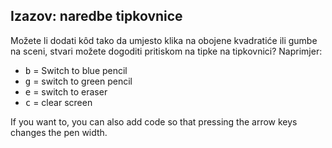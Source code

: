 ## Izazov: naredbe tipkovnice

Možete li dodati kôd tako da umjesto klika na obojene kvadratiće ili gumbe na sceni, stvari možete dogoditi pritiskom na tipke na tipkovnici? Naprimjer:

+ <kbd>b</kbd> = Switch to blue pencil
+ <kbd>g</kbd> = switch to green pencil
+ <kbd>e</kbd> = switch to eraser
+ <kbd>c</kbd> = clear screen

If you want to, you can also add code so that pressing the arrow keys changes the pen width.
